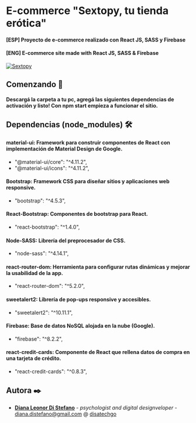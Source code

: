 # E-commerce "Sextopy, tu tienda erótica"

#### [ESP] Proyecto de e-commerce realizado con React JS, SASS y Firebase
#### [ENG] E-commerce site made with React JS, SASS & Firebase

<a href="https://ibb.co/8PV8DjC"><img src="https://i.ibb.co/mh7zCHj/Sextopy-tu-tienda-er-tica-Google-Chrome-2021-02-02-23-31-56.gif" alt="Sextopy" border="0"></a>
## Comenzando 🚀

#### Descargá la carpeta a tu pc, agregá las siguientes dependencias de activación y listo! Con npm start empieza a funcionar el sitio. 
## Dependencias (node_modules) 🛠️

#### material-ui: Framework para construir componentes de React con implementación de Material Design de Google.
* "@material-ui/core": "^4.11.2",
* "@material-ui/icons": "^4.11.2",
#### Bootstrap: Framework CSS para diseñar sitios y aplicaciones web responsive. 
* "bootstrap": "^4.5.3",
#### React-Bootstrap: Componentes de bootstrap para React.
* "react-bootstrap": "^1.4.0",
#### Node-SASS: Librería del preprocesador de CSS.
* "node-sass": "^4.14.1",
#### react-router-dom: Herramienta para configurar rutas dinámicas y mejorar la usabilidad de la app.
* "react-router-dom": "^5.2.0",
#### sweetalert2: Librería de pop-ups responsive y accesibles.
* "sweetalert2": "^10.11.1",
#### Firebase: Base de datos NoSQL alojada en la nube (Google).
* "firebase": "^8.2.2",
#### react-credit-cards: Componente de React que rellena datos de compra en una tarjeta de crédito.
* "react-credit-cards": "^0.8.3",

## Autora ✒️

* **[Diana Leonor Di Stefano](https://www.linkedin.com/in/dianaledist/)** - *psychologist and digital designveloper* - <a href="mailto:diana.distefano@gmail.com">diana.distefano@gmail.com</a> @ <a href="https://disatechgo.com/">disatechgo</a>



